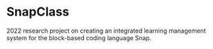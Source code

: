 # SnapClass
2022 research project on creating an integrated learning management system for the block-based coding language Snap.
